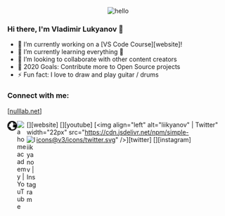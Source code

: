 <p align="center">
  <img src="https://github.com/vladimirlukyanov/vladimirlukyanov/blob/master/.imgs/hello2.gif?raw=true" alt="hello">
</p>

### Hi there, I'm Vladimir Lukyanov 👋

- 🔭 I’m currently working on a [VS Code Course][website]!
- 🌱 I’m currently learning everything 🤣
- 👯 I’m looking to collaborate with other content creators
- 🥅 2020 Goals: Contribute more to Open Source projects
- ⚡ Fun fact: I love to draw and play guitar / drums

### Connect with me:
[[nulllab.net](https://nulllab.net)]

[<img align="left" alt="nulllab.net" width="22px" src="https://raw.githubusercontent.com/iconic/open-iconic/master/svg/globe.svg" />][website]
[<img align="left" alt="a home academy | YouTube" width="22px" src="https://cdn.jsdelivr.net/npm/simple-icons@v3/icons/youtube.svg" />][youtube]
[<img align="left" alt="liikyanov" | Twitter" width="22px" src="https://cdn.jsdelivr.net/npm/simple-icons@v3/icons/twitter.svg" />][twitter]
[<img align="left" alt="liikyanov | Instagram" width="22px" src="https://cdn.jsdelivr.net/npm/simple-icons@v3/icons/instagram.svg" />][instagram]
